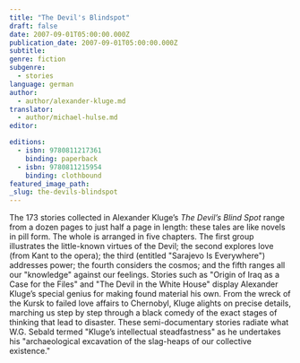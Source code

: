 ```yaml
---
title: "The Devil's Blindspot"
draft: false
date: 2007-09-01T05:00:00.000Z
publication_date: 2007-09-01T05:00:00.000Z
subtitle:
genre: fiction
subgenre:
  - stories
language: german
author:
  - author/alexander-kluge.md
translator:
  - author/michael-hulse.md
editor:

editions:
  - isbn: 9780811217361
    binding: paperback
  - isbn: 9780811215954
    binding: clothbound
featured_image_path:
_slug: the-devils-blindspot
---
```


The 173 stories collected in Alexander Kluge’s _The Devil’s Blind Spot_ range from a dozen pages to just half a page in length: these tales are like novels in pill form. The whole is arranged in five chapters. The first group illustrates the little-known virtues of the Devil; the second explores love (from Kant to the opera); the third (entitled "Sarajevo Is Everywhere") addresses power; the fourth considers the cosmos; and the fifth ranges all our "knowledge" against our feelings. Stories such as "Origin of Iraq as a Case for the Files" and "The Devil in the White House" display Alexander Kluge’s special genius for making found material his own. From the wreck of the Kursk to failed love affairs to Chernobyl, Kluge alights on precise details, marching us step by step through a black comedy of the exact stages of thinking that lead to disaster. These semi-documentary stories radiate what W.G. Sebald termed "Kluge’s intellectual steadfastness" as he undertakes his "archaeological excavation of the slag-heaps of our collective existence."

